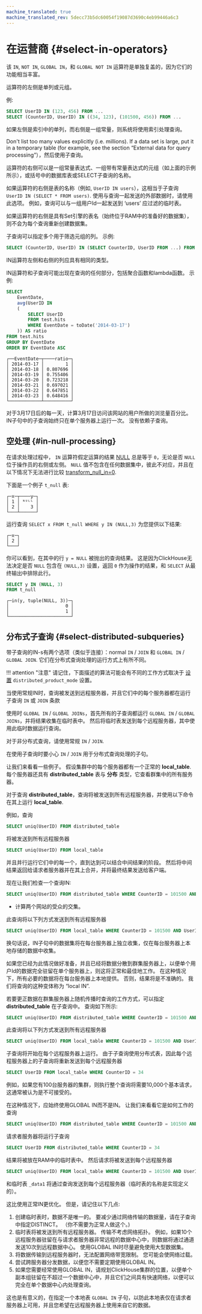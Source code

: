 ```yaml
---
machine_translated: true
machine_translated_rev: 5decc73b5dc60054f19087d3690c4eb99446a6c3
---
```


# 在运营商 {#select-in-operators}

该 `IN`, `NOT IN`, `GLOBAL IN`，和 `GLOBAL NOT IN` 运算符是单独复盖的，因为它们的功能相当丰富。

运算符的左侧是单列或元组。

例:

``` sql
SELECT UserID IN (123, 456) FROM ...
SELECT (CounterID, UserID) IN ((34, 123), (101500, 456)) FROM ...
```

如果左侧是索引中的单列，而右侧是一组常量，则系统将使用索引处理查询。

Don't list too many values explicitly (i.e. millions). If a data set is large, put it in a temporary table (for example, see the section “External data for query processing”），然后使用子查询。

运算符的右侧可以是一组常量表达式、一组带有常量表达式的元组（如上面的示例所示），或括号中的数据库表或SELECT子查询的名称。

如果运算符的右侧是表的名称（例如, `UserID IN users`），这相当于子查询 `UserID IN (SELECT * FROM users)`. 使用与查询一起发送的外部数据时，请使用此选项。 例如，查询可以与一组用户Id一起发送到 ‘users’ 应过滤的临时表。

如果运算符的右侧是具有Set引擎的表名（始终位于RAM中的准备好的数据集），则不会为每个查询重新创建数据集。

子查询可以指定多个用于筛选元组的列。
示例:

``` sql
SELECT (CounterID, UserID) IN (SELECT CounterID, UserID FROM ...) FROM ...
```

IN运算符左侧和右侧的列应具有相同的类型。

IN运算符和子查询可能出现在查询的任何部分，包括聚合函数和lambda函数。
示例:

``` sql
SELECT
    EventDate,
    avg(UserID IN
    (
        SELECT UserID
        FROM test.hits
        WHERE EventDate = toDate('2014-03-17')
    )) AS ratio
FROM test.hits
GROUP BY EventDate
ORDER BY EventDate ASC
```

``` text
┌──EventDate─┬────ratio─┐
│ 2014-03-17 │        1 │
│ 2014-03-18 │ 0.807696 │
│ 2014-03-19 │ 0.755406 │
│ 2014-03-20 │ 0.723218 │
│ 2014-03-21 │ 0.697021 │
│ 2014-03-22 │ 0.647851 │
│ 2014-03-23 │ 0.648416 │
└────────────┴──────────┘
```

对于3月17日后的每一天，计算3月17日访问该网站的用户所做的浏览量百分比。
IN子句中的子查询始终只在单个服务器上运行一次。 没有依赖子查询。

## 空处理 {#in-null-processing}

在请求处理过程中， `IN` 运算符假定运算的结果 [NULL](../../sql-reference/syntax.md#null-literal) 总是等于 `0`，无论是否 `NULL` 位于操作员的右侧或左侧。 `NULL` 值不包含在任何数据集中，彼此不对应，并且在以下情况下无法进行比较 [transform\_null\_in=0](../../operations/settings/settings.md#transform_null_in).

下面是一个例子 `t_null` 表:

``` text
┌─x─┬────y─┐
│ 1 │ ᴺᵁᴸᴸ │
│ 2 │    3 │
└───┴──────┘
```

运行查询 `SELECT x FROM t_null WHERE y IN (NULL,3)` 为您提供以下结果:

``` text
┌─x─┐
│ 2 │
└───┘
```

你可以看到，在其中的行 `y = NULL` 被抛出的查询结果。 这是因为ClickHouse无法决定是否 `NULL` 包含在 `(NULL,3)` 设置，返回 `0` 作为操作的结果，和 `SELECT` 从最终输出中排除此行。

``` sql
SELECT y IN (NULL, 3)
FROM t_null
```

``` text
┌─in(y, tuple(NULL, 3))─┐
│                     0 │
│                     1 │
└───────────────────────┘
```

## 分布式子查询 {#select-distributed-subqueries}

带子查询的IN-s有两个选项（类似于连接）：normal `IN` / `JOIN` 和 `GLOBAL IN` / `GLOBAL JOIN`. 它们在分布式查询处理的运行方式上有所不同。

!!! attention "注意"
    请记住，下面描述的算法可能会有不同的工作方式取决于 [设置](../../operations/settings/settings.md) `distributed_product_mode` 设置。

当使用常规IN时，查询被发送到远程服务器，并且它们中的每个服务器都在运行子查询 `IN` 或 `JOIN` 条款

使用时 `GLOBAL IN` / `GLOBAL JOINs`，首先所有的子查询都运行 `GLOBAL IN` / `GLOBAL JOINs`，并将结果收集在临时表中。 然后将临时表发送到每个远程服务器，其中使用此临时数据运行查询。

对于非分布式查询，请使用常规 `IN` / `JOIN`.

在使用子查询时要小心 `IN` / `JOIN` 用于分布式查询处理的子句。

让我们来看看一些例子。 假设集群中的每个服务器都有一个正常的 **local\_table**. 每个服务器还具有 **distributed\_table** 表与 **分布** 类型，它查看群集中的所有服务器。

对于查询 **distributed\_table**，查询将被发送到所有远程服务器，并使用以下命令在其上运行 **local\_table**.

例如，查询

``` sql
SELECT uniq(UserID) FROM distributed_table
```

将被发送到所有远程服务器

``` sql
SELECT uniq(UserID) FROM local_table
```

并且并行运行它们中的每一个，直到达到可以结合中间结果的阶段。 然后将中间结果返回给请求者服务器并在其上合并，并将最终结果发送给客户端。

现在让我们检查一个查询IN:

``` sql
SELECT uniq(UserID) FROM distributed_table WHERE CounterID = 101500 AND UserID IN (SELECT UserID FROM local_table WHERE CounterID = 34)
```

-   计算两个网站的受众的交集。

此查询将以下列方式发送到所有远程服务器

``` sql
SELECT uniq(UserID) FROM local_table WHERE CounterID = 101500 AND UserID IN (SELECT UserID FROM local_table WHERE CounterID = 34)
```

换句话说，IN子句中的数据集将在每台服务器上独立收集，仅在每台服务器上本地存储的数据中收集。

如果您已经为此情况做好准备，并且已经将数据分散到群集服务器上，以便单个用户Id的数据完全驻留在单个服务器上，则这将正常和最佳地工作。 在这种情况下，所有必要的数据将在每台服务器上本地提供。 否则，结果将是不准确的。 我们将查询的这种变体称为 “local IN”.

若要更正数据在群集服务器上随机传播时查询的工作方式，可以指定 **distributed\_table** 在子查询中。 查询如下所示:

``` sql
SELECT uniq(UserID) FROM distributed_table WHERE CounterID = 101500 AND UserID IN (SELECT UserID FROM distributed_table WHERE CounterID = 34)
```

此查询将以下列方式发送到所有远程服务器

``` sql
SELECT uniq(UserID) FROM local_table WHERE CounterID = 101500 AND UserID IN (SELECT UserID FROM distributed_table WHERE CounterID = 34)
```

子查询将开始在每个远程服务器上运行。 由于子查询使用分布式表，因此每个远程服务器上的子查询将重新发送到每个远程服务器

``` sql
SELECT UserID FROM local_table WHERE CounterID = 34
```

例如，如果您有100台服务器的集群，则执行整个查询将需要10,000个基本请求，这通常被认为是不可接受的。

在这种情况下，应始终使用GLOBAL IN而不是IN。 让我们来看看它是如何工作的查询

``` sql
SELECT uniq(UserID) FROM distributed_table WHERE CounterID = 101500 AND UserID GLOBAL IN (SELECT UserID FROM distributed_table WHERE CounterID = 34)
```

请求者服务器将运行子查询

``` sql
SELECT UserID FROM distributed_table WHERE CounterID = 34
```

结果将被放在RAM中的临时表中。 然后请求将被发送到每个远程服务器

``` sql
SELECT uniq(UserID) FROM local_table WHERE CounterID = 101500 AND UserID GLOBAL IN _data1
```

和临时表 `_data1` 将通过查询发送到每个远程服务器（临时表的名称是实现定义的）。

这比使用正常IN更优化。 但是，请记住以下几点:

1.  创建临时表时，数据不是唯一的。 要减少通过网络传输的数据量，请在子查询中指定DISTINCT。 （你不需要为正常人做这个。)
2.  临时表将被发送到所有远程服务器。 传输不考虑网络拓扑。 例如，如果10个远程服务器驻留在与请求者服务器非常远程的数据中心中，则数据将通过通道发送10次到远程数据中心。 使用GLOBAL IN时尽量避免使用大型数据集。
3.  将数据传输到远程服务器时，无法配置网络带宽限制。 您可能会使网络过载。
4.  尝试跨服务器分发数据，以便您不需要定期使用GLOBAL IN。
5.  如果您需要经常使用GLOBAL IN，请规划ClickHouse集群的位置，以便单个副本组驻留在不超过一个数据中心中，并且它们之间具有快速网络，以便可以完全在单个数据中心内处理查询。

这也是有意义的，在指定一个本地表 `GLOBAL IN` 子句，以防此本地表仅在请求者服务器上可用，并且您希望在远程服务器上使用来自它的数据。
